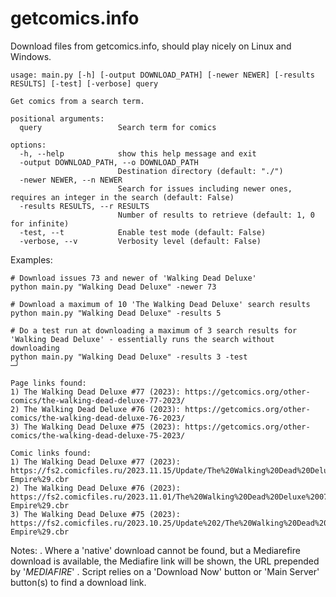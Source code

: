 # getcomics.info
Download files from getcomics.info, should play nicely on Linux and Windows.

```
usage: main.py [-h] [-output DOWNLOAD_PATH] [-newer NEWER] [-results RESULTS] [-test] [-verbose] query

Get comics from a search term.

positional arguments:
  query                 Search term for comics

options:
  -h, --help            show this help message and exit
  -output DOWNLOAD_PATH, --o DOWNLOAD_PATH
                        Destination directory (default: "./")
  -newer NEWER, --n NEWER
                        Search for issues including newer ones, requires an integer in the search (default: False)
  -results RESULTS, --r RESULTS
                        Number of results to retrieve (default: 1, 0 for infinite)
  -test, --t            Enable test mode (default: False)
  -verbose, --v         Verbosity level (default: False)
```
Examples:
```
# Download issues 73 and newer of 'Walking Dead Deluxe'
python main.py "Walking Dead Deluxe" -newer 73
```

```
# Download a maximum of 10 'The Walking Dead Deluxe' search results
python main.py "Walking Dead Deluxe" -results 5
```

```
# Do a test run at downloading a maximum of 3 search results for 'Walking Dead Deluxe' - essentially runs the search without downloading
python main.py "Walking Dead Deluxe" -results 3 -test                                                              ─╯

Page links found:
1) The Walking Dead Deluxe #77 (2023): https://getcomics.org/other-comics/the-walking-dead-deluxe-77-2023/
2) The Walking Dead Deluxe #76 (2023): https://getcomics.org/other-comics/the-walking-dead-deluxe-76-2023/
3) The Walking Dead Deluxe #75 (2023): https://getcomics.org/other-comics/the-walking-dead-deluxe-75-2023/

Comic links found:
1) The Walking Dead Deluxe #77 (2023): https://fs2.comicfiles.ru/2023.11.15/Update/The%20Walking%20Dead%20Deluxe%20077%20%282023%29%20%28Digital%29%20%28Li%27l-Empire%29.cbr
2) The Walking Dead Deluxe #76 (2023): https://fs2.comicfiles.ru/2023.11.01/The%20Walking%20Dead%20Deluxe%20076%20%282023%29%20%28Digital%29%20%28Li_l-Empire%29.cbr
3) The Walking Dead Deluxe #75 (2023): https://fs2.comicfiles.ru/2023.10.25/Update%202/The%20Walking%20Dead%20Deluxe%20075%20%282023%29%20%28Digital%29%20%28%20Li%27l-Empire%29.cbr
```

Notes:
. Where a 'native' download cannot be found, but a Mediarefire download is available, the Mediafire link will be shown, the URL prepended by '_MEDIAFIRE_'
. Script relies on a 'Download Now' button or 'Main Server' button(s) to find a download link.
